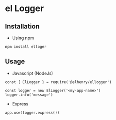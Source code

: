 # el Logger

## Installation
* Using npm
```
npm install elloger
```

## Usage
* Javascript (NodeJs)

```
const { ElLogger } = require('@elhenry/ellogger')

const logger = new ElLogger('<my-app-name>')
logger.info('message')
```

* Express

```
app.use(logger.express())
```
